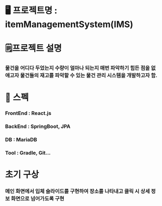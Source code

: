 # 🖥️ 프로젝트명 : itemManagementSystem(IMS)

# 🗒️프로젝트 설명 
### 물건을 어디다 두었는지 수량이 얼마나 되는지 매번 파악하기 힘든 점을 없애고자 물건들의 재고를 파악할 수 있는 물건 관리 시스템을 개발하고자 함.

# 📢 스펙
### FrontEnd : React.js
### BackEnd : SpringBoot, JPA
### DB : MariaDB
### Tool : Gradle, Git...

# 초기 구상
### 메인 화면에서 입체 슬라이드를 구현하여 장소를 나타내고 클릭 시 상세 정보 화면으로 넘어가도록 구현
